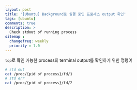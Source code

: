 ```yaml
---
layout: post
title: '[Ubuntu] Background로 실행 중인 프로세스 output 확인'
tags: [ubuntu]
comments: true
description: >
  Check stdout of running process
sitemap :
  changefreq: weekly
  priority : 1.0
---
```

`top`로 확인 가능한 process의 terminal output를 확인하기 위한 명령어

```bash
# std out
cat /proc/{pid of process}/fd/1
# std err
cat /proc/{pid of process}/fd/2
```
